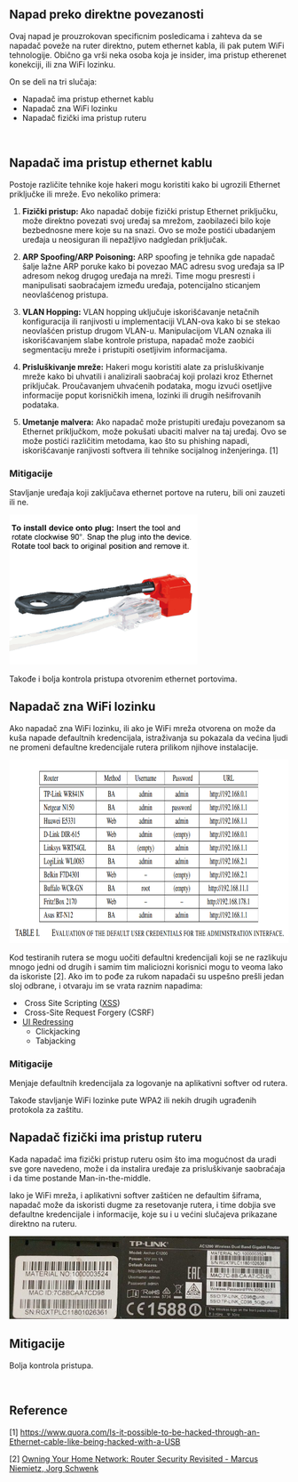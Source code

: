 ## Napad preko direktne povezanosti

Ovaj napad je prouzrokovan specificnim posledicama i zahteva da se napadač poveže na ruter direktno, putem ethernet kabla, ili pak putem WiFi tehnologije. Obično ga vrši neka osoba koja je insider, ima pristup etherenet konekciji, ili zna WiFi lozinku.

On se deli na tri slučaja:

- Napadač ima pristup ethernet kablu
- Napadač zna WiFi lozinku
- Napadač fizički ima pristup ruteru

&nbsp;

## Napadač ima pristup ethernet kablu

Postoje različite tehnike koje hakeri mogu koristiti kako bi ugrozili Ethernet priključke ili mreže. Evo nekoliko primera:

1. **Fizički pristup:** Ako napadač dobije fizički pristup Ethernet priključku, može direktno povezati svoj uređaj sa mrežom, zaobilazeći bilo koje bezbednosne mere koje su na snazi. Ovo se može postići ubadanjem uređaja u neosiguran ili nepažljivo nadgledan priključak.

2. **ARP Spoofing/ARP Poisoning:** ARP spoofing je tehnika gde napadač šalje lažne ARP poruke kako bi povezao MAC adresu svog uređaja sa IP adresom nekog drugog uređaja na mreži. Time mogu presresti i manipulisati saobraćajem između uređaja, potencijalno sticanjem neovlašćenog pristupa.

3. **VLAN Hopping:** VLAN hopping uključuje iskorišćavanje netačnih konfiguracija ili ranjivosti u implementaciji VLAN-ova kako bi se stekao neovlašćen pristup drugom VLAN-u. Manipulacijom VLAN oznaka ili iskorišćavanjem slabe kontrole pristupa, napadač može zaobići segmentaciju mreže i pristupiti osetljivim informacijama.

4. **Prisluškivanje mreže:** Hakeri mogu koristiti alate za prisluškivanje mreže kako bi uhvatili i analizirali saobraćaj koji prolazi kroz Ethernet priključak. Proučavanjem uhvaćenih podataka, mogu izvući osetljive informacije poput korisničkih imena, lozinki ili drugih nešifrovanih podataka.

5. **Umetanje malvera:** Ako napadač može pristupiti uređaju povezanom sa Ethernet priključkom, može pokušati ubaciti malver na taj uređaj. Ovo se može postići različitim metodama, kao što su phishing napadi, iskorišćavanje ranjivosti softvera ili tehnike socijalnog inženjeringa. \[1\] 

### Mitigacije

Stavljanje uređaja koji zaključava ethernet portove na ruteru, bili oni zauzeti ili ne.

<img title="" src="Images/Locking Device.png" alt="Locking Device.png" width="339" height="270">

Takođe i bolja kontrola pristupa otvorenim ethernet portovima.

## Napadač zna WiFi lozinku

Ako napadač zna WiFi lozinku, ili ako je WiFi mreža otvorena on može da kuša napade defaultnih kredencijala, istraživanja su pokazala da većina ljudi ne promeni defaultne kredencijale rutera prilikom njihove instalacije. 

<img title="" src="Images/DefaultCredentials.png" alt="DefaultCredentials.png" width="835" height="330">

Kod testiranih rutera se mogu uočiti defaultni kredencijali koji se ne razlikuju mnogo jedni od drugih i samim tim maliciozni korisnici mogu to veoma lako da iskoriste \[2\]. Ako im to pođe za rukom napadači su uspešno prešli jedan sloj odbrane, i otvaraju im se vrata raznim napadima:

-  Cross Site Scripting ([XSS](https://github.com/n-vojin/Zastita-tim7/blob/main/XSS.md))
-  Cross-Site Request Forgery (CSRF)
- [UI Redressing](https://github.com/n-vojin/Zastita-tim7/blob/main/UI%20Redressing.md)
  - Clickjacking
  - Tabjacking

### Mitigacije

Menjaje defaultnih kredencijala za logovanje na aplikativni softver od rutera.

Takođe stavljanje WiFi lozinke pute WPA2 ili nekih drugih ugrađenih protokola za zaštitu.

## Napadač fizički ima pristup ruteru

Kada napadač ima fizički pristup ruteru osim što ima mogućnost da uradi sve gore navedeno, može i da instalira uređaje za prisluškivanje saobraćaja i da time postande Man-in-the-middle.

Iako je WiFi mreža, i aplikativni softver zaštićen ne defaultim šiframa, napadač može da iskoristi dugme za resetovanje rutera, i time dobjia sve defaultne kredencijale i informacije, koje su i u većini slučajeva prikazane direktno na ruteru.

![Back of router.png](Images/Back%20of%20router.png)

## Mitigacije

Bolja kontrola pristupa.





&nbsp;

## Reference

\[1\] https://www.quora.com/Is-it-possible-to-be-hacked-through-an-Ethernet-cable-like-being-hacked-with-a-USB

\[2\] [Owning Your Home Network: Router Security Revisited - Marcus Niemietz, Jorg Schwenk](https://arxiv.org/ftp/arxiv/papers/1506/1506.04112.pdf)


